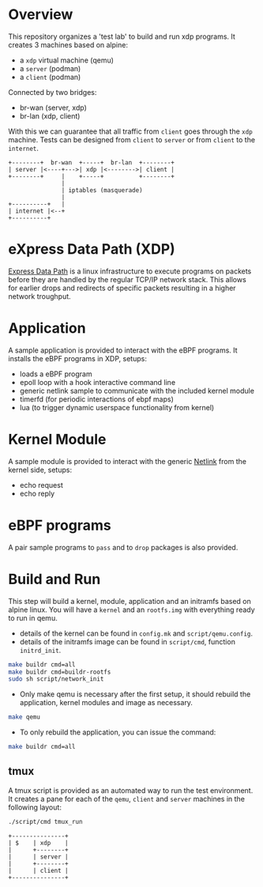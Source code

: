 # Overview

This repository organizes a 'test lab' to build and run xdp programs.
It creates 3 machines based on alpine:
- a `xdp` virtual machine (qemu)
- a `server` (podman)
- a `client` (podman)

Connected by two bridges:
- br-wan (server, xdp)
- br-lan (xdp, client)

With this we can guarantee that all traffic from `client` goes through the
`xdp` machine. Tests can be designed from `client` to `server` or from `client`
to the `internet`.

```
+--------+  br-wan  +-----+  br-lan  +--------+
| server |<----+--->| xdp |<-------->| client |
+--------+     |    +-----+          +--------+
               |
               | iptables (masquerade)
               |
+----------+   |
| internet |<--+
+----------+
```

# eXpress Data Path (XDP)

[Express Data Path](https://en.wikipedia.org/wiki/Express_Data_Path) is a linux
infrastructure to execute programs on packets before they are handled by the
regular TCP/IP network stack. This allows for earlier drops and redirects of
specific packets resulting in a higher network troughput.

# Application

A sample application is provided to interact with the eBPF programs. It installs
the eBPF programs in XDP, setups:
- loads a eBPF program 
- epoll loop with a hook interactive command line
- generic netlink sample to communicate with the included kernel module
- timerfd (for periodic interactions of ebpf maps)
- lua (to trigger dynamic userspace functionality from kernel)

# Kernel Module

A sample module is provided to interact with the generic [Netlink](https://en.wikipedia.org/wiki/Netlink)
from the kernel side, setups:
- echo request
- echo reply

# eBPF programs

A pair sample programs to `pass` and to `drop` packages is also provided.

# Build and Run

This step will build a kernel, module, application and an initramfs based on
alpine linux. You will have a `kernel` and an `rootfs.img` with everything
ready to run in qemu.

- details of the kernel can be found in `config.mk` and `script/qemu.config`.
- details of the initramfs image can be found in `script/cmd`, function `initrd_init`.

```sh
make buildr cmd=all
make buildr cmd=buildr-rootfs
sudo sh script/network_init
```

- Only make qemu is necessary after the first setup, it should rebuild the
application, kernel modules and image as necessary.

```sh
make qemu
```

- To only rebuild the application, you can issue the command:

```sh
make buildr cmd=all
```

## tmux

A tmux script is provided as an automated way to run the test environment. It
creates a pane for each of the `qemu`, `client` and `server` machines in the
following layout:

```sh
./script/cmd tmux_run
```

```
+---------------+
| $    | xdp    |
|      +--------+
|      | server |
|      +--------+
|      | client |
+---------------+
```
